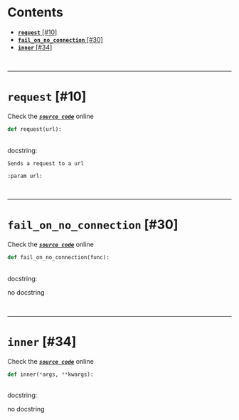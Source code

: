 



Contents
========

* [**`request`** [#10]](#request-10)
* [**`fail_on_no_connection`** [#30]](#fail_on_no_connection-30)
* [**`inner`** [#34]](#inner-34)


&nbsp;

--------
# **`request`** [#10]
  
Check the [***``source code``***](https://github.com/BrancoLab/BrainRender/blob/master/brainrender/Utils/webqueries.py#L10) online

```python
def request(url):
```

&nbsp;  
docstring:

```text
Sends a request to a url

:param url:

```

&nbsp;

--------
# **`fail_on_no_connection`** [#30]
  
Check the [***``source code``***](https://github.com/BrancoLab/BrainRender/blob/master/brainrender/Utils/webqueries.py#L30) online

```python
def fail_on_no_connection(func):
```

&nbsp;  
docstring:

no docstring

&nbsp;

--------
# **`inner`** [#34]
  
Check the [***``source code``***](https://github.com/BrancoLab/BrainRender/blob/master/brainrender/Utils/webqueries.py#L34) online

```python
def inner(*args, **kwargs):
```

&nbsp;  
docstring:

no docstring